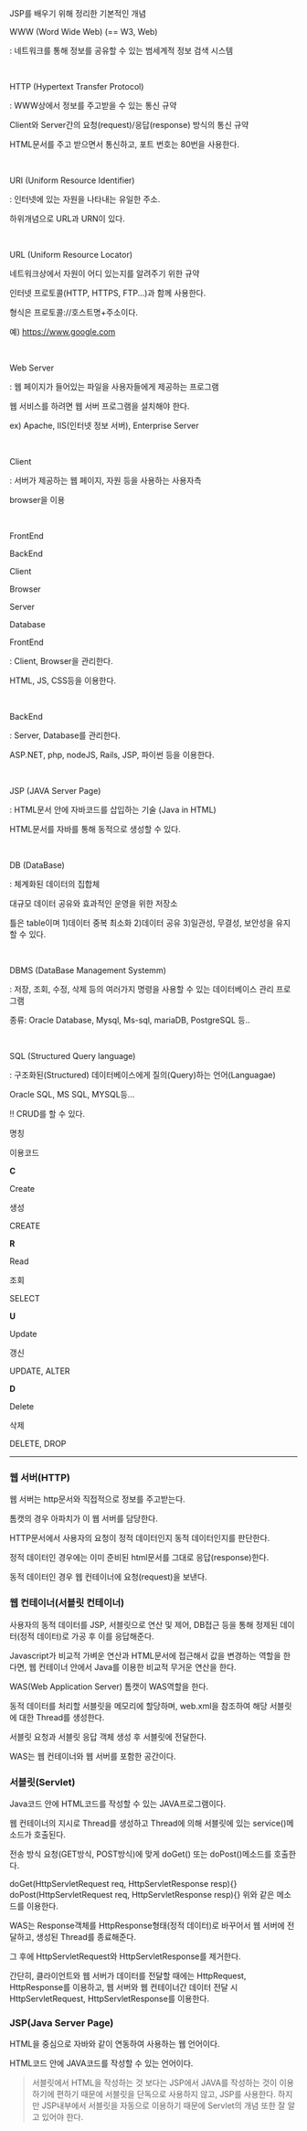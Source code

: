 JSP를 배우기 위해 정리한 기본적인 개념


WWW (Word Wide Web) (== W3, Web)​​

: 네트워크를 통해 정보를 공유할 수 있는 범세계적 정보 검색 시스템

​

HTTP (Hypertext Transfer Protocol)​

: WWW상에서 정보를 주고받을 수 있는 통신 규약

Client와 Server간의 요청(request)/응답(response) 방식의 통신 규약

HTML문서를 주고 받으면서 통신하고, 포트 번호는 80번을 사용한다.

​

URI (Uniform Resource Identifier)

: 인터넷에 있는 자원을 나타내는 유일한 주소.

하위개념으로 URL과 URN이 있다.

​

URL (Uniform Resource Locator)

네트워크상에서 자원이 어디 있는지를 알려주기 위한 규약

인터넷 프로토콜(HTTP, HTTPS, FTP...)과 함께 사용한다.

형식은 프로토콜://호스트명+주소이다.

예) https://www.google.com

​

Web Server

: 웹 페이지가 들어있는 파일을 사용자들에게 제공하는 프로그램

웹 서비스를 하려면 웹 서버 프로그램을 설치해야 한다.

ex) Apache, IIS(인터넷 정보 서버), Enterprise Server

​

Client

: 서버가 제공하는 웹 페이지, 자원 등을 사용하는 사용자측

browser을 이용

​

FrontEnd

BackEnd

Client

Browser

Server

Database

FrontEnd

: Client, Browser을 관리한다.

HTML, JS, CSS등을 이용한다.

​

BackEnd

: Server, Database를 관리한다.

ASP.NET, php, nodeJS, Rails, JSP, 파이썬 등을 이용한다.

​

JSP (JAVA Server Page)

: HTML문서 안에 자바코드를 삽입하는 기술 (Java in HTML)

HTML문서를 자바를 통해 동적으로 생성할 수 있다.

​

DB (DataBase)

: 체계화된 데이터의 집합체

대규모 데이터 공유와 효과적인 운영을 위한 저장소

틀은 table이며 1)데이터 중복 최소화 2)데이터 공유 3)일관성, 무결성, 보안성을 유지 할 수 있다.

​

DBMS (DataBase Management Systemm)

: 저장, 조회, 수정, 삭제 등의 여러가지 명령을 사용할 수 있는 데이터베이스 관리 프로그램

종류: Oracle Database, Mysql, Ms-sql, mariaDB, PostgreSQL 등..

​

SQL (Structured Query language)

: 구조화된(Structured) 데이터베이스에게 질의(Query)하는 언어(Languagae)

Oracle SQL, MS SQL, MYSQL등...

!! CRUD를 할 수 있다.


명칭

이용코드

<b>C</b>

Create

생성

CREATE

<b>R</b>

Read

조회

SELECT

<b>U</b>

Update

갱신

UPDATE, ALTER

<b>D</b>

Delete

삭제

DELETE, DROP

<hr>

### 웹 서버(HTTP)
웹 서버는 http문서와 직접적으로 정보를 주고받는다.

톰캣의 경우 아파치가 이 웹 서버를 담당한다.

HTTP문서에서 사용자의 요청이 정적 데이터인지 동적 데이터인지를 판단한다.

정적 데이터인 경우에는 이미 준비된 html문서를 그대로 응답(response)한다.

동적 데이터인 경우 웹 컨테이너에 요청(request)을 보낸다.

### 웹 컨테이너(서블릿 컨테이너)
사용자의 동적 데이터를 JSP, 서블릿으로 연산 및 제어, DB접근 등을 통해 정제된 데이터(정적 데이터)로 가공 후 이를 응답해준다.

Javascript가 비교적 가벼운 연산과 HTML문서에 접근해서 값을 변경하는 역할을 한다면, 웹 컨테이너 안에서 Java를 이용한 비교적 무거운 연산을 한다.

WAS(Web Application Server)
톰캣이 WAS역할을 한다.

동적 데이터를 처리할 서블릿을 메모리에 할당하며, web.xml을 참조하여 해당 서블릿에 대한 Thread를 생성한다.

서블릿 요청과 서블릿 응답 객체 생성 후 서블릿에 전달한다.

WAS는 웹 컨테이너와 웹 서버를 포함한 공간이다.

### 서블릿(Servlet)
Java코드 안에 HTML코드를 작성할 수 있는 JAVA프로그램이다.

웹 컨테이너의 지시로 Thread를 생성하고 Thread에 의해 서블릿에 있는 service()메소드가 호출된다.

전송 방식 요청(GET방식, POST방식)에 맞게 doGet() 또는 doPost()메소드를 호출한다.

doGet(HttpServletRequest req, HttpServletResponse resp){}
doPost(HttpServletRequest req, HttpServletResponse resp){}
위와 같은 메소드를 이용한다.



WAS는 Response객체를 HttpResponse형태(정적 데이터)로 바꾸어서 웹 서버에 전달하고, 생성된 Thread를 종료해준다.

그 후에 HttpServletRequest와 HttpServletResponse를 제거한다.

간단히, 클라이언트와 웹 서버가 데이터를 전달할 때에는 HttpRequest, HttpResponse를 이용하고, 웹 서버와 웹 컨테이너간 데이터 전달 시 HttpServletRequest, HttpServletResponse를 이용한다.

### JSP(Java Server Page)
HTML을 중심으로 자바와 같이 연동하여 사용하는 웹 언어이다.

HTML코드 안에 JAVA코드를 작성할 수 있는 언어이다.



> 서블릿에서 HTML을 작성하는 것 보다는 JSP에서 JAVA를 작성하는 것이 이용하기에 편하기 때문에 서블릿을 단독으로 사용하지 않고, JSP를 사용한다. 하지만 JSP내부에서 서블릿을 자동으로 이용하기 때문에 Servlet의 개념 또한 잘 알고 있어야 한다.


